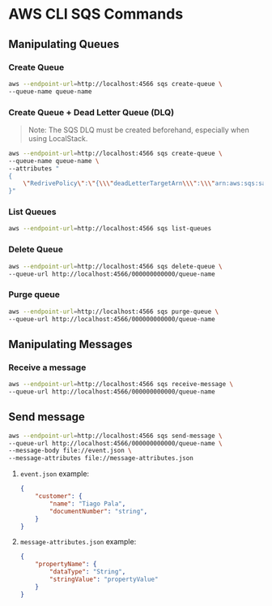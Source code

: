 # AWS CLI SQS Commands

## Manipulating Queues

### Create Queue

```bash
aws --endpoint-url=http://localhost:4566 sqs create-queue \
--queue-name queue-name
```

### Create Queue + Dead Letter Queue (DLQ)

> Note: The SQS DLQ must be created beforehand, especially when using LocalStack.

```bash
aws --endpoint-url=http://localhost:4566 sqs create-queue \
--queue-name queue-name \
--attributes "
{
    \"RedrivePolicy\":\"{\\\"deadLetterTargetArn\\\":\\\"arn:aws:sqs:sa-east-1:000000000000:queue-name-dlq\\\",\\\"maxReceiveCount\\\":\\\"5\\\" }\"
}"
```

### List Queues

```bash
aws --endpoint-url=http://localhost:4566 sqs list-queues
```

### Delete Queue

```bash
aws --endpoint-url=http://localhost:4566 sqs delete-queue \
--queue-url http://localhost:4566/000000000000/queue-name
```

### Purge queue

```bash
aws --endpoint-url=http://localhost:4566 sqs purge-queue \
--queue-url http://localhost:4566/000000000000/queue-name
```

## Manipulating Messages

### Receive a message

```bash
aws --endpoint-url=http://localhost:4566 sqs receive-message \
--queue-url http://localhost:4566/000000000000/queue-name
```

## Send message

```bash
aws --endpoint-url=http://localhost:4566 sqs send-message \
--queue-url http://localhost:4566/000000000000/queue-name \
--message-body file://event.json \
--message-attributes file://message-attributes.json
```

1. `event.json` example:

    ```json
    {
        "customer": {
            "name": "Tiago Pala",
            "documentNumber": "string",
        }
    }
    ```

2. `message-attributes.json` example:

    ```json
    {
        "propertyName": {
            "dataType": "String",
            "stringValue": "propertyValue"
        }
    }
    ```